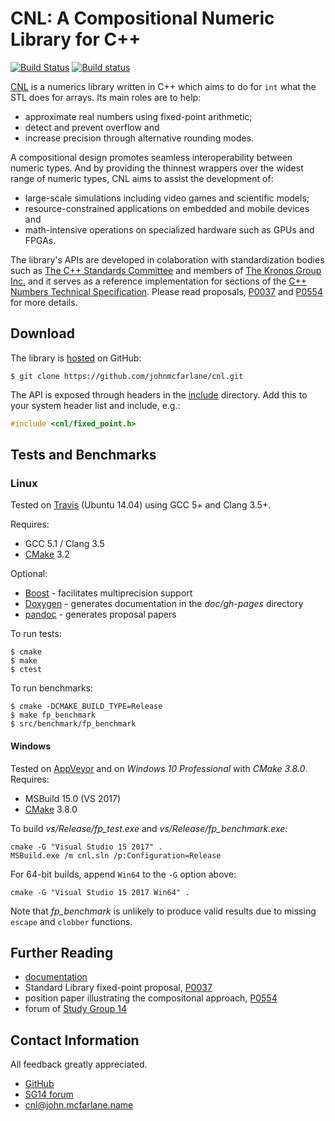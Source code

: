 # CNL: A Compositional Numeric Library for C++

[![Build Status](https://travis-ci.org/johnmcfarlane/cnl.svg?branch=develop)](https://travis-ci.org/johnmcfarlane/cnl)
[![Build status](https://ci.appveyor.com/api/projects/status/9s7daasmvku9ttvd/branch/develop?svg=true)](https://ci.appveyor.com/project/johnmcfarlane/cnl/branch/develop)

[CNL](https://github.com/johnmcfarlane/cnl) is a numerics library written in C++
which aims to do for `int` what the STL does for arrays.
Its main roles are to help:

* approximate real numbers using fixed-point arithmetic;
* detect and prevent overflow and
* increase precision through alternative rounding modes.

A compositional design promotes seamless interoperability between numeric types.
And by providing the thinnest wrappers over the widest range of numeric types,
CNL aims to assist the development of:

* large-scale simulations including video games and scientific models;
* resource-constrained applications on embedded and mobile devices and
* math-intensive operations on specialized hardware such as GPUs and FPGAs.

The library's APIs are developed in colaboration with standardization 
bodies such as [The C++ Standards Committee](http://www.open-std.org/jtc1/sc22/wg21/)
and members of [The Kronos Group Inc.](https://www.khronos.org/)
and it serves as a reference implementation for sections of the 
[C++ Numbers Technical Specification](http://wg21.link/p0101).
Please read proposals, [P0037](http://wg21.link/p0037) 
and [P0554](http://wg21.link/p0554) for more details.

## Download

The library is [hosted](https://github.com/johnmcfarlane/cnl) on GitHub:

```shell
$ git clone https://github.com/johnmcfarlane/cnl.git
```

The API is exposed through headers in the [include](./include/) directory.
Add this to your system header list and include, e.g.:

```c++
#include <cnl/fixed_point.h>
```

## Tests and Benchmarks

### Linux

Tested on [Travis](https://travis-ci.org/johnmcfarlane/cnl) (Ubuntu 14.04) 
using GCC 5+ and Clang 3.5+. 

Requires:

- GCC 5.1 / Clang 3.5
- [CMake](https://cmake.org/download/) 3.2

Optional:

- [Boost](http://www.boost.org/) - facilitates multiprecision support
- [Doxygen](http://www.doxygen.org/) - generates documentation in the *doc/gh-pages* directory
- [pandoc](http://pandoc.org/) - generates proposal papers

To run tests:

```shell
$ cmake
$ make
$ ctest
```

To run benchmarks:

```shell
$ cmake -DCMAKE_BUILD_TYPE=Release
$ make fp_benchmark
$ src/benchmark/fp_benchmark
```

#### Windows

Tested on [AppVeyor](https://ci.appveyor.com/project/johnmcfarlane/cnl/branch/develop)
and on *Windows 10 Professional* with *CMake 3.8.0*. Requires:

- MSBuild 15.0 (VS 2017)
- [CMake](https://cmake.org/download/) 3.8.0

To build *vs/Release/fp_test.exe* and *vs/Release/fp_benchmark.exe*:

    cmake -G "Visual Studio 15 2017" .
    MSBuild.exe /m cnl.sln /p:Configuration=Release

For 64-bit builds, append `Win64` to the `-G` option above:

    cmake -G "Visual Studio 15 2017 Win64" .

Note that *fp_benchmark* is unlikely to produce valid results due to missing `escape` and `clobber` functions.

## Further Reading

- [documentation](http://johnmcfarlane.github.io/cnl/)
- Standard Library fixed-point proposal, [P0037](http://wg21.link/p0037)
- position paper illustrating the compositonal approach, [P0554](http://wg21.link/p0554)
- forum of [Study Group 14](https://groups.google.com/a/isocpp.org/forum/#!forum/sg14)

## Contact Information

All feedback greatly appreciated.

- [GitHub](https://github.com/johnmcfarlane)
- [SG14 forum](https://groups.google.com/a/isocpp.org/forum/#!forum/sg14)
- [cnl@john.mcfarlane.name](mailto:cnl@john.mcfarlane.name)
